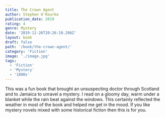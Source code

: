 ```yaml
---
title: The Crown Agent
author: Stephen O'Rourke
publication_date: 2019
rating: 4
genre: Mystery
date: '2019-11-26T20:26:10.206Z'
layout: book
draft: false
path: '/book/the-crown-agent/'
category: 'Fiction'
image: './image.jpg'
tags:
  - 'Fiction'
  - 'Mystery'
  - '1800s'
---
```

This was a fun book that brought an unsuspecting doctor through Scotland and to
Jamaica to unravel a mystery. I read on a gloomy day, warm under a blanket while
the rain beat against the windows. This certainly reflected the weather in most
of the book and helped me get in the mood. If you like mystery novels mixed with
some historical fiction then this is for you.
